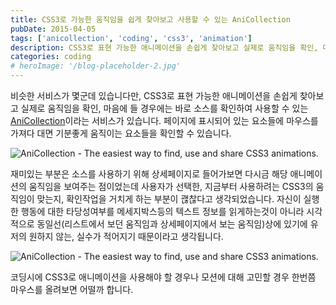 ```yaml
---
title: CSS3로 가능한 움직임을 쉽게 찾아보고 사용할 수 있는 AniCollection
pubDate: 2015-04-05
tags: ['anicollection', 'coding', 'css3', 'animation']
description: CSS3로 표현 가능한 애니메이션을 손쉽게 찾아보고 실제로 움직임을 확인, 마음에 들 경우 바로 소스를 확인하여 사용할 수 있는 서비스
categories: coding
# heroImage: '/blog-placeholder-2.jpg'
---
```


비슷한 서비스가 몇군데 있습니다만, CSS3로 표현 가능한 애니메이션을 손쉽게 찾아보고 실제로 움직임을 확인, 마음에 들 경우에는 바로 소스를 확인하여 사용할 수 있는 [AniCollection](http://anicollection.github.io)이라는 서비스가 있습니다. 페이지에 표시되어 있는 요소들에 마우스를 가져다 대면 기분좋게 움직이는 요소들을 확인할 수 있습니다.

![AniCollection - The easiest way to find, use and share CSS3 animations.](https://farm8.staticflickr.com/7620/16398835014_a65c6ea7ff_o.png)

재미있는 부분은 소스를 사용하기 위해 상세페이지로 들어가보면 다시금 해당 애니메이션의 움직임을 보여주는 점이었는데 사용자가 선택한, 지금부터 사용하려는 CSS3의 움직임이 맞는지, 확인작업을 거치게 하는 부분이 괞찮다고 생각되었습니다. 자신이 실행한 행동에 대한 타당성여부를 메세지박스등의 텍스트 정보를 읽게하는것이 아니라 시각적으로 동일선(리스트에서 보던 움직임과 상세페이지에서 보는 움직임)상에 있기에 유저의 원하지 않는, 실수가 적어지기 때문이라고 생각됩니다.

![AniCollection - The easiest way to find, use and share CSS3 animations.](https://farm9.staticflickr.com/8741/16401029303_5a82f0edff_o.png)

코딩시에 CSS3로 애니메이션을 사용해야 할 경우나 모션에 대해 고민할 경우 한번쯤 마우스를 올려보면 어떨까 합니다.
